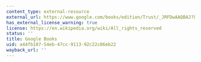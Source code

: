 ```yaml
---
content_type: external-resource
external_url: https://www.google.com/books/edition/Trust/_JRFDwAAQBAJ?kptab=editions&gbpv=1
has_external_license_warning: true
license: https://en.wikipedia.org/wiki/All_rights_reserved
status: ''
title: Google Books
uid: a44fb107-54eb-47cc-9113-92c22c06eb22
wayback_url: ''
---
```


